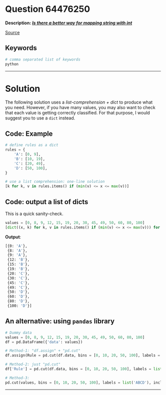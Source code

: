 # Question 64476250

**Description: [_Is there a better way for mapping string with int_][#Q]**

[Source][#Q]

[#Q]: https://stackoverflow.com/questions/64476250/is-there-a-better-way-for-mapping-string-with-int/64476508#64476508

## Keywords

```bash
# comma separated list of keywords
python
```

---

# Solution

The following solution uses a *list-comprehension + dict* to produce what you need. However, if you have many values, you may also want to check that each value is getting correctly classified. For that purpose, I would suggest you to use a `dict` instead. 

## Code: Example

```python
# define rules as a dict
rules = {
    'A': [0, 9],
    'B': [10, 19],
    'C': [20, 49],
    'D': [50, 100], 
}

# use a list comprehension: one-line solution
[k for k, v in rules.items() if (min(v) <= x <= max(v))]
```

## Code: output a list of dicts 

This is a quick sanity-check.

```python
values = [0, 8, 9, 12, 15, 19, 20, 30, 45, 49, 50, 60, 80, 100]
[dict((x, k) for k, v in rules.items() if (min(v) <= x <= max(v))) for x in values]
```

**Output**:  

```bash
[{0: 'A'},
 {8: 'A'},
 {9: 'A'},
 {12: 'B'},
 {15: 'B'},
 {19: 'B'},
 {20: 'C'},
 {30: 'C'},
 {45: 'C'},
 {49: 'C'},
 {50: 'D'},
 {60: 'D'},
 {80: 'D'},
 {100: 'D'}]
```

## An alternative: using `pandas` library

```python
# Dummy data
values = [0, 8, 9, 12, 15, 19, 20, 30, 45, 49, 50, 60, 80, 100]
df = pd.DataFrame({'data': values})

# Method-1: "df.assign" + "pd.cut"
df.assign(Rule = pd.cut(df.data, bins = [0, 10, 20, 50, 100], labels = list('ABCD'), include_lowest=True))

# Method-2: just "pd.cut"
df['Rule'] = pd.cut(df.data, bins = [0, 10, 20, 50, 100], labels = list('ABCD'), include_lowest=True)

# Method-3:
pd.cut(values, bins = [0, 10, 20, 50, 100], labels = list('ABCD'), include_lowest=True)
```

---
